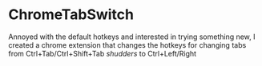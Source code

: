 # ChromeTabSwitch
Annoyed with the default hotkeys and interested in trying something new, I created a chrome extension that changes the hotkeys for changing tabs from Ctrl+Tab/Ctrl+Shift+Tab *shudders* to Ctrl+Left/Right
